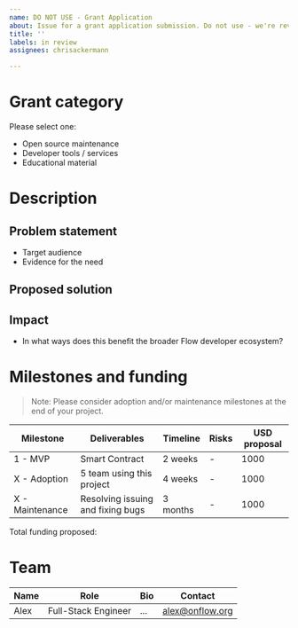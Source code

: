```yaml
---
name: DO NOT USE - Grant Application
about: Issue for a grant application submission. Do not use - we're revamping the program
title: ''
labels: in review
assignees: chrisackermann

---
```


# <Project name>

# Grant category

Please select one:

- Open source maintenance
- Developer tools / services
- Educational material

# Description

## Problem statement

- Target audience
- Evidence for the need

## Proposed solution

## Impact

- In what ways does this benefit the broader Flow developer ecosystem?

# Milestones and funding

> Note: Please consider adoption and/or maintenance milestones at the end of your project.

| Milestone | Deliverables   | Timeline | Risks                   | USD proposal |
| --------- | -------------- | -------- | ----------------------- | -------------- |
| 1 - MVP   | Smart Contract | 2 weeks  | - | 1000           |
| X - Adoption   | 5 team using this project | 4 weeks  | - | 1000           |
| X - Maintenance   | Resolving issuing and fixing bugs | 3 months  | - | 1000           |

Total funding proposed: <total USD amount>
  
# Team

| Name | Role                | Bio | Contact         |
| ---- | ------------------- | --- | --------------- |
| Alex | Full-Stack Engineer | ... | alex@onflow.org |
